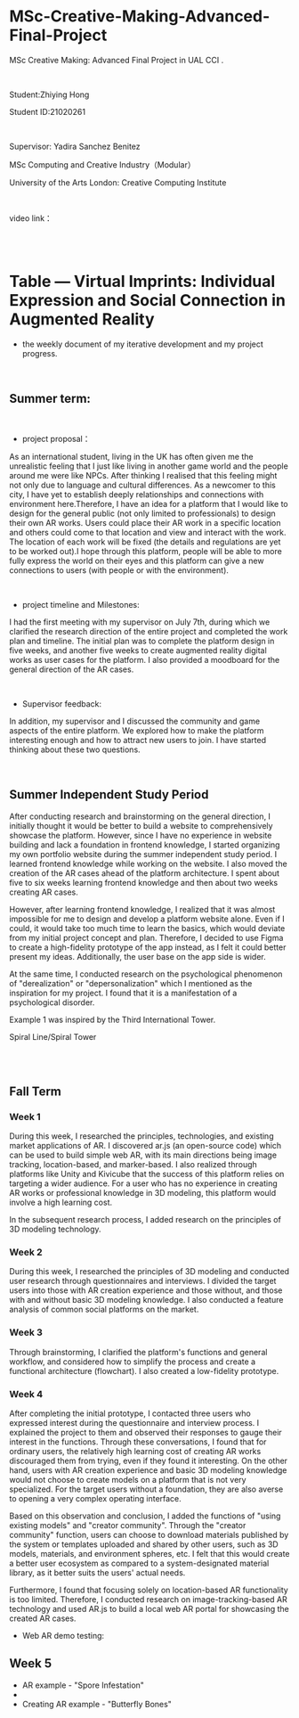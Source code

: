 # MSc-Creative-Making-Advanced-Final-Project

MSc Creative Making: Advanced Final Project in UAL CCI .

<br> 

Student:Zhiying Hong

Student ID:21020261

<br> 

Supervisor: Yadira Sanchez Benitez

MSc Computing and Creative Industry（Modular）

University of the Arts London: Creative Computing Institute

<br>

video link：

<br> <br> 

# Table — Virtual Imprints: Individual Expression and Social Connection in Augmented Reality

* the weekly document of my iterative development and my project progress.

<br> 

## Summer term:

<br>

* project proposal：

As an international student, living in the UK has often given me the unrealistic feeling that I just like living in another game world and the people around me were like NPCs. After thinking I realised that this feeling might not only due to language and cultural differences. As a newcomer to this city, I have yet to establish deeply relationships and connections with environment here.Therefore, I have an idea for a platform that I would like to design for the general public (not only limited to professionals) to design their own AR works. Users could place their AR work in a specific location and others could come to that location and view and interact with the work. The location of each work will be fixed (the details and regulations are yet to be worked out).I hope through this platform, people will be able to more fully express the world on their eyes and this platform can give a new connections to users (with people or with the environment). 

<br> 

* project timeline and Milestones:

I had the first meeting with my supervisor on July 7th, during which we clarified the research direction of the entire project and completed the work plan and timeline. The initial plan was to complete the platform design in five weeks, and another five weeks to create augmented reality digital works as user cases for the platform. I also provided a moodboard for the general direction of the AR cases.

<br>

* Supervisor feedback:

In addition, my supervisor and I discussed the community and game aspects of the entire platform. We explored how to make the platform interesting enough and how to attract new users to join. I have started thinking about these two questions.

<br>


## Summer Independent Study Period

After conducting research and brainstorming on the general direction, I initially thought it would be better to build a website to comprehensively showcase the platform. However, since I have no experience in website building and lack a foundation in frontend knowledge, I started organizing my own portfolio website during the summer independent study period. I learned frontend knowledge while working on the website. I also moved the creation of the AR cases ahead of the platform architecture. I spent about five to six weeks learning frontend knowledge and then about two weeks creating AR cases.

However, after learning frontend knowledge, I realized that it was almost impossible for me to design and develop a platform website alone. Even if I could, it would take too much time to learn the basics, which would deviate from my initial project concept and plan. Therefore, I decided to use Figma to create a high-fidelity prototype of the app instead, as I felt it could better present my ideas. Additionally, the user base on the app side is wider.

At the same time, I conducted research on the psychological phenomenon of "derealization" or "depersonalization" which I mentioned as the inspiration for my project. I found that it is a manifestation of a psychological disorder.

Example 1 was inspired by the Third International Tower.

Spiral Line/Spiral Tower

<br>


<br>


## Fall Term


### Week 1

During this week, I researched the principles, technologies, and existing market applications of AR. I discovered ar.js (an open-source code) which can be used to build simple web AR, with its main directions being image tracking, location-based, and marker-based. I also realized through platforms like Unity and Kivicube that the success of this platform relies on targeting a wider audience. For a user who has no experience in creating AR works or professional knowledge in 3D modeling, this platform would involve a high learning cost.

In the subsequent research process, I added research on the principles of 3D modeling technology.

### Week 2

During this week, I researched the principles of 3D modeling and conducted user research through questionnaires and interviews. I divided the target users into those with AR creation experience and those without, and those with and without basic 3D modeling knowledge. I also conducted a feature analysis of common social platforms on the market.

### Week 3

Through brainstorming, I clarified the platform's functions and general workflow, and considered how to simplify the process and create a functional architecture (flowchart). I also created a low-fidelity prototype.

### Week 4

After completing the initial prototype, I contacted three users who expressed interest during the questionnaire and interview process. I explained the project to them and observed their responses to gauge their interest in the functions. Through these conversations, I found that for ordinary users, the relatively high learning cost of creating AR works discouraged them from trying, even if they found it interesting. On the other hand, users with AR creation experience and basic 3D modeling knowledge would not choose to create models on a platform that is not very specialized. For the target users without a foundation, they are also averse to opening a very complex operating interface.

Based on this observation and conclusion, I added the functions of "using existing models" and "creator community". Through the "creator community" function, users can choose to download materials published by the system or templates uploaded and shared by other users, such as 3D models, materials, and environment spheres, etc. I felt that this would create a better user ecosystem as compared to a system-designated material library, as it better suits the users' actual needs.

Furthermore, I found that focusing solely on location-based AR functionality is too limited. Therefore, I conducted research on image-tracking-based AR technology and used AR.js to build a local web AR portal for showcasing the created AR cases.

- Web AR demo testing:

## Week 5

- AR example - "Spore Infestation"
- 
- Creating AR example - "Butterfly Bones"



